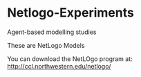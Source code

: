 Netlogo-Experiments
===================

Agent-based modelling studies

These are NetLogo Models

You can download the NetLOgo program at:
http://ccl.northwestern.edu/netlogo/


